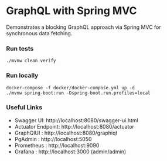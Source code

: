 # GraphQL with Spring MVC

Demonstrates a blocking GraphQL approach via Spring MVC for synchronous data fetching.

### Run tests
```shell
./mvnw clean verify
```

### Run locally
```shell
docker-compose -f docker/docker-compose.yml up -d
./mvnw spring-boot:run -Dspring-boot.run.profiles=local
```


### Useful Links
* Swagger UI: http://localhost:8080/swagger-ui.html
* Actuator Endpoint: http://localhost:8080/actuator
* GraphQlUI : http://localhost:8080/graphiql
* PgAdmin : http://localhost:5050
* Prometheus : http://localhost:9090
* Grafana : http://localhost:3000 (admin/admin)
